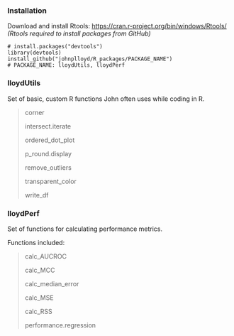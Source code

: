 ### Installation

Download and install Rtools: https://cran.r-project.org/bin/windows/Rtools/ *(Rtools required to install packages from GitHub)*

```
# install.packages("devtools")
library(devtools)
install_github("johnplloyd/R_packages/PACKAGE_NAME")
# PACKAGE_NAME: lloydUtils, lloydPerf
```

### lloydUtils

Set of basic, custom R functions John often uses while coding in R.

>corner
>
>intersect.iterate
>
>ordered_dot_plot
>
>p_round.display
>
>remove_outliers
>
>transparent_color
>
>write_df

### lloydPerf

Set of functions for calculating performance metrics.

Functions included:
>calc_AUCROC
>
>calc_MCC
>
>calc_median_error
>
>calc_MSE
>
>calc_RSS
>
>performance.regression
